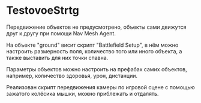 # TestovoeStrtg

Передвижение объектов не предусмотрено, объекты сами движутся друг к другу при помощи Nav Mesh Agent.

На объекте "ground" висит скрипт "Battlefield Setup", в нём можно настроить размерность поля, количество того или иного объекта, а также выставить для них точки спавна.

Параметры объектов можно настроить на префабах самих объектов, например, количество здоровья, урон, дистанции.

Реализован скрипт передвижения камеры по игровой сцене с помощью зажатого колёсика мышки, можно приблежать и отдалять.
